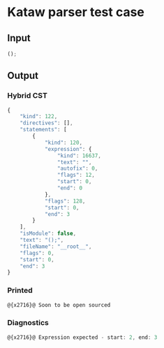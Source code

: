 # Kataw parser test case

## Input

`````js
();
`````

## Output

### Hybrid CST

```javascript
{
    "kind": 122,
    "directives": [],
    "statements": [
        {
            "kind": 120,
            "expression": {
                "kind": 16637,
                "text": "",
                "autofix": 0,
                "flags": 12,
                "start": 0,
                "end": 0
            },
            "flags": 128,
            "start": 0,
            "end": 3
        }
    ],
    "isModule": false,
    "text": "();",
    "fileName": "__root__",
    "flags": 0,
    "start": 0,
    "end": 3
}
```

### Printed

```javascript
@{x2716}@ Soon to be open sourced
```

### Diagnostics

```javascript
@{x2716}@ Expression expected - start: 2, end: 3

```

